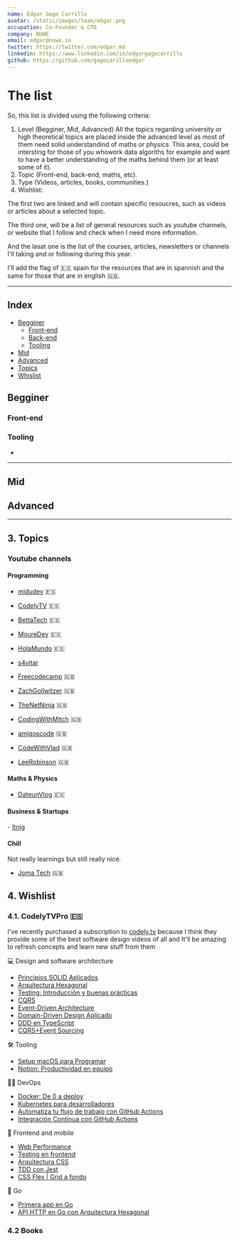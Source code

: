 ```yaml
---
name: Edgar Gago Carrillo
avatar: /static/images/team/edgar.png
occupation: Co-Founder & CTO
company: NUWE
email: edgar@nuwe.io
twitter: https://twitter.com/edgar_md
linkedin: https://www.linkedin.com/in/edgargagocarrillo
github: https://github.com/gagocarilloedgar
---
```


# The list

So, this list is divided using the following criteria:

1. Level (Begginer, Mid, Advanced)
   All the topics regarding university or high theoretical topics are placed inside the advanced level as most of them need solid understandind of maths or physics. This area, could be intersting for those of you whowork data algoriths for example and want to have a better understanding of the maths behind them (or at least some of it).
2. Topic (Front-end, back-end, maths, etc).
3. Type (Videos, articles, books, communities.)
4. Wishlist:

The first two are linked and will contain specific resoucres, such as videos or articles about a selected topic.

The third one, will be a list of general resources such as youtube channels, or website that I follow and check when I need more information.

And the lasat one is the list of the courses, articles, newsletters or channels I'll taking and or following during this year.

I'll add the flag of 🇪🇸 spain for the resources that are in spannish and the same for those that are in english 🇬🇧.

---

## Index

- [Begginer](#begginer)
  - [Front-end]()
  - [Back-end]()
  - [Tooling]()
- [Mid](#mid)
- [Advanced](#advanced)
- [Topics](#3-topics)
- [Whislist](#4-wishlist)

## Begginer

### Front-end

### Tooling

- []()

---

## Mid

## Advanced

---

## 3. Topics

### Youtube channels

#### Programming

- [midudev](https://www.youtube.com/c/midudev) 🇪🇸
- [CodelyTV](https://www.youtube.com/c/CodelyTv) 🇪🇸
- [BettaTech](https://www.youtube.com/c/BettaTech) 🇪🇸
- [MoureDev](https://www.youtube.com/c/MouredevApps) 🇪🇸
- [HolaMundo](https://www.youtube.com/c/HolaMundoDev) 🇪🇸
- [s4vitar](https://www.youtube.com/c/s4vitar)

- [Freecodecamp](https://www.youtube.com/c/Freecodecamp) 🇬🇧
- [ZachGollwitzer](https://www.youtube.com/c/ZachGollwitzer) 🇬🇧
- [TheNetNinja](https://www.youtube.com/c/TheNetNinja) 🇬🇧
- [CodingWithMitch](https://www.youtube.com/c/CodingWithMitch) 🇬🇧
- [amigoscode](https://www.youtube.com/c/amigoscode) 🇬🇧
- [CodeWithVlad](https://www.youtube.com/c/CodeWithVlad) 🇬🇧
- [LeeRobinson](https://www.youtube.com/user/MaStaleee) 🇬🇧

#### Maths & Physics

- [DateunVlog](https://www.youtube.com/c/DateunVlog) 🇪🇸

#### Business & Startups

- [Itnig](https://www.youtube.com/c/itnig)

#### Chill

Not really learnings but still really nice.

- [Joma Tech](https://www.youtube.com/c/JomaOppa) 🇬🇧

## 4. Wishlist

### 4.1. CodelyTVPro 🇪🇸

I've recently purchased a subscription to [codely.tv](https://codely.tv) because I think they provide some of the best software design videos of all and It'll be amazing to refresh concepts and learn new stuff from them

💻 Design and software architecture

- [Principios SOLID Aplicados]()
- [Arquitectura Hexagonal]()
- [Testing: Introducción y buenas prácticas]()
- [CQRS]()
- [Event-Driven Architecture]()
- [Domain-Driven Design Aplicado]()
- [DDD en TypeScript]()
- [CQRS+Event Sourcing]()

🛠️ Tooling

- [Setup macOS para Programar]()
- [Notion: Productividad en equipo]()

🧑‍🏭 DevOps

- [Docker: De 0 a deploy]()
- [Kubernetes para desarrolladores]()
- [Automatiza tu flujo de trabajo con GitHub Actions]()
- [Integración Continua con GitHub Actions]()

🎨 Frontend and mobile

- [Web Performance]()
- [Testing en frontend]()
- [Arquitectura CSS]()
- [TDD con Jest]()
- [CSS Flex | Grid a fondo]()

🧫 Go

- [Primera app en Go]()
- [API HTTP en Go con Arquitectura Hexagonal]()

### 4.2 Books
